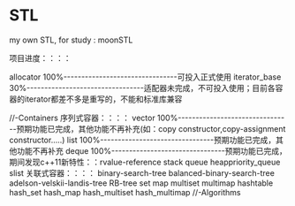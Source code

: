 # STL
my own STL, for study : moonSTL


项目进度：：：：

allocator           100%--------------------------------可投入正式使用
iterator_base       30%---------------------------------适配器未完成，不可投入使用；目前各容器的iterator都差不多是重写的，不能和标准库兼容

//-Containers
序列式容器：：：：
vector              100%--------------------------------预期功能已完成，其他功能不再补充(如：copy constructor,copy-assignment constructor.....)
list                100%--------------------------------预期功能已完成，其他功能不再补充 
deque               100%--------------------------------预期功能已完成，期间发现c++11新特性：：rvalue-reference
stack
queue
heappriority_queue
slist
关联式容器：：：：
binary-search-tree
balanced-binary-search-tree
adelson-velskii-landis-tree
RB-tree
set
map
multiset
multimap
hashtable
hash_set
hash_map
hash_multiset
hash_multimap
//-Algorithms
